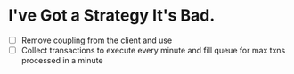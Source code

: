 # I've Got a Strategy It's Bad.

- [ ] Remove coupling from the client and use
- [ ] Collect transactions to execute every minute and fill queue for max txns processed in a minute
